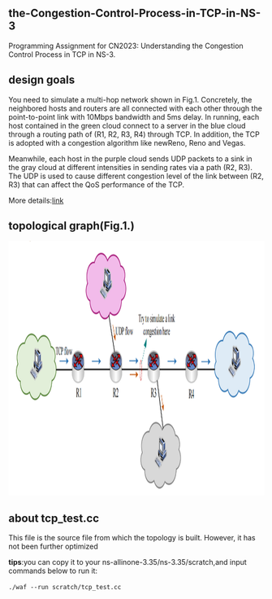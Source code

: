 ## the-Congestion-Control-Process-in-TCP-in-NS-3

Programming Assignment for CN2023: Understanding the Congestion Control  Process in TCP in NS-3.

## design goals

You need to simulate a multi-hop network shown in Fig.1. Concretely, the neighbored hosts and routers are all connected with each other through the point-to-point link with 10Mbps bandwidth and 5ms delay. In running, each host contained in the green cloud connect to a server in the blue cloud through a routing path of (R1, R2, R3, R4) through TCP. In addition, the TCP is adopted with a congestion algorithm like newReno, Reno and Vegas. 

Meanwhile, each host in the purple cloud sends UDP packets to a sink in the gray cloud at different intensities in sending rates via a path (R2, R3). The UDP is used to cause different congestion level of the link between (R2, R3) that can affect the QoS performance of the TCP.

More details:[link](https://github.com/zhouby-zjl/course-acn23a/blob/main/Experiments/Programming-Assignment.pdf)

## topological graph(Fig.1.)

<div align=center><img src="https://github.com/gitover22/the-Congestion-Control-Process-in-TCP-in-NS-3/blob/main/pic/topo.png" height="500"/> </div>

## about tcp_test.cc

This file is the source file from which the topology is built. However, it has not been further optimized

**tips**:you can copy it to your ns-allinone-3.35/ns-3.35/scratch,and input commands below to run it:

`./waf --run scratch/tcp_test.cc`